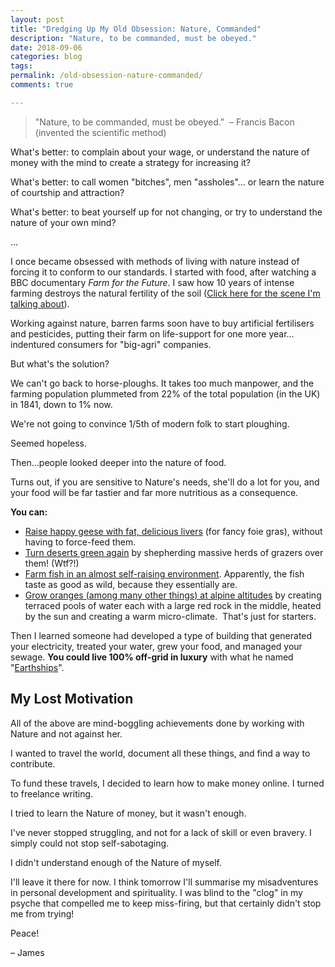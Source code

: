 ```yaml
---
layout: post
title: "Dredging Up My Old Obsession: Nature, Commanded"
description: "Nature, to be commanded, must be obeyed."
date: 2018-09-06
categories: blog
tags: 
permalink: /old-obsession-nature-commanded/
comments: true

---
```



> "Nature, to be commanded, must be obeyed."
>  – Francis Bacon (invented the scientific method)

What's better: to complain about your wage, or understand the nature of money with the mind to create a strategy for increasing it?

What's better: to call women "bitches", men "assholes"… or learn the nature of courtship and attraction? 

What's better: to beat yourself up for not changing, or try to understand the nature of your own mind?

…

I once became obsessed with methods of living with nature instead of forcing it to conform to our standards. I started with food, after watching a BBC documentary *Farm for the Future*. I saw how 10 years of intense farming destroys the natural fertility of the soil ([Click here for the scene I'm talking about](https://youtu.be/lme1R7gQMe8?t=94)).

Working against nature, barren farms soon have to buy artificial fertilisers and pesticides, putting their farm on life-support for one more year… indentured consumers for "big-agri" companies. 

But what's the solution?

We can't go back to horse-ploughs. It takes too much manpower, and the farming population plummeted from 22% of the total population (in the UK) in 1841, down to 1% now. 

We're not going to convince 1/5th of modern folk to start ploughing.

Seemed hopeless.

Then…people looked deeper into the nature of food. 

Turns out, if you are sensitive to Nature's needs, she'll do a lot for you, and your food will be far tastier and far more nutritious as a consequence. 

**You can:**

- [Raise happy geese with fat, delicious livers](https://youtu.be/gvrgD0mAFoU) (for fancy foie gras), without having to force-feed them. 
- [Turn deserts green again](https://youtu.be/vpTHi7O66pI) by shepherding massive herds of grazers over them! (Wtf?!)
- [Farm fish in an almost self-raising environment](https://youtu.be/4EUAMe2ixCI). Apparently, the fish taste as good as wild, because they essentially are. 
- [Grow oranges (among many other things) at alpine altitudes](https://youtu.be/Bw7mQZHfFVE) by creating terraced pools of water each with a large red rock in the middle, heated by the sun and creating a warm micro-climate. 
That's just for starters. 

Then I learned someone had developed a type of building that generated your electricity, treated your water, grew your food, and managed your sewage. **You could live 100% off-grid in luxury** with what he named "[Earthships](https://youtu.be/TlntQ9EgOxg)".


## My Lost Motivation

All of the above are mind-boggling achievements done by working with Nature and not against her. 

I wanted to travel the world, document all these things, and find a way to contribute. 

To fund these travels, I decided to learn how to make money online. I turned to freelance writing. 

I tried to learn the Nature of money, but it wasn't enough.

I've never stopped struggling, and not for a lack of skill or even bravery. I simply could not stop self-sabotaging. 

I didn't understand enough of the Nature of myself.

I'll leave it there for now. I think tomorrow I'll summarise my misadventures in personal development and spirituality. I was blind to the "clog" in my psyche that compelled me to keep miss-firing, but that certainly didn't stop me from trying!

Peace!

– James

